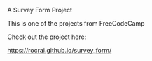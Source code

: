 A Survey Form Project

This is one of the projects from FreeCodeCamp

Check out the project here:

https://rocrai.github.io/survey_form/
